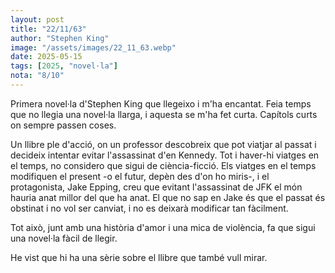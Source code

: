 ```yaml
---
layout: post
title: "22/11/63"
author: "Stephen King"
image: "/assets/images/22_11_63.webp"
date: 2025-05-15
tags: [2025, "novel·la"]
nota: "8/10"
---
```


Primera novel·la d'Stephen King que llegeixo i m'ha encantat. Feia temps que no llegia una novel·la llarga, i aquesta se m'ha fet curta. Capítols curts on sempre passen coses.

Un llibre ple d'acció, on un professor descobreix que pot viatjar al passat i decideix intentar evitar l'assassinat d'en Kennedy. Tot i haver-hi viatges en el temps, no considero que sigui de ciència-ficció. Els viatges en el temps modifiquen el present -o el futur, depèn des d'on ho miris-, i el protagonista, Jake Epping, creu que evitant l'assassinat de JFK el món hauria anat millor del que ha anat. El que no sap en Jake és que el passat és obstinat i no vol ser canviat, i no es deixarà modificar tan fàcilment.

Tot això, junt amb una història d'amor i una mica de violència, fa que sigui una novel·la fàcil de llegir.

He vist que hi ha una sèrie sobre el llibre que també vull mirar.

